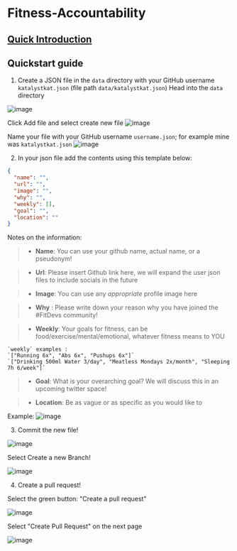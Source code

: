 # Fitness-Accountability

## [Quick Introduction](https://fitdevs-withkat.github.io/Support/landing_page/)

## Quickstart guide

1. Create a JSON file in the `data` directory with your GitHub username `katalystkat.json` (file path `data/katalystkat.json`)
   Head into the `data` directory

![image](https://user-images.githubusercontent.com/96984912/180663307-8c822155-34f8-43b0-b59b-cfa62d454833.png)

Click Add file and select create new file
![image](https://user-images.githubusercontent.com/96984912/180663341-e049e7ad-39fc-421d-bdda-f8545ebbde8d.png)

Name your file with your GitHub username `username.json`; for example mine was `katalystkat.json`
![image](https://user-images.githubusercontent.com/96984912/180663362-77216c56-6252-4767-850e-949191dd5043.png)

2. In your json file add the contents using this template below:

```json
{
  "name": "",
  "url": "",
  "image": "",
  "why": "",
  "weekly": [],
  "goal": "",
  "location": ""
}
```

Notes on the information:

> - **Name**: You can use your github name, actual name, or a pseudonym!

> - **Url**: Please insert Github link here, we will expand the user json files to include socials in the future

> - **Image**: You can use any _appropriate_ profile image here

> - **Why** : Please write down your reason why you have joined the #FitDevs community!

> - **Weekly**: Your goals for fitness, can be food/exercise/mental/emotional, whatever fitness means to YOU

```
`weekly` examples :
`["Running 6x", "Abs 6x", "Pushups 6x"]`
`["Drinking 500ml Water 3/day", "Meatless Mondays 2x/month", "Sleeping 7h 6/week"]`
```

> - **Goal**: What is your overarching goal? We will discuss this in an upcoming twitter space!

> - **Location**: Be as vague or as specific as you would like to

Example: ![image](https://user-images.githubusercontent.com/96984912/180859482-a59aa1a7-2df6-4900-9ad5-201667205c50.png)

3. Commit the new file!

![image](https://user-images.githubusercontent.com/109629064/180862145-2d9e9d55-4099-4660-81fd-fad3a60372f1.png)

Select Create a new Branch!

![image](https://user-images.githubusercontent.com/109629064/180862218-99a9942e-5911-4534-9c69-180a87e99bd2.png)

4. Create a pull request!

Select the green button: "Create a pull request"

![image](https://user-images.githubusercontent.com/109629064/180862468-449829fb-e71f-4964-bc6b-c547f15920ea.png)

Select "Create Pull Request" on the next page

![image](https://user-images.githubusercontent.com/109629064/180862550-20279183-d4e2-4367-a709-bfac1305cf67.png)
